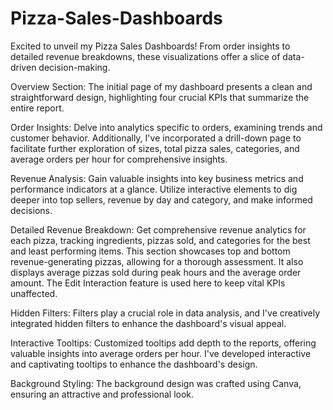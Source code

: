 # Pizza-Sales-Dashboards
Excited to unveil my Pizza Sales Dashboards! From order insights to detailed revenue breakdowns, these visualizations offer a slice of data-driven decision-making.

Overview Section: The initial page of my dashboard presents a clean and straightforward design, highlighting four crucial KPIs that summarize the entire report.

Order Insights: Delve into analytics specific to orders, examining trends and customer behavior. Additionally, I've incorporated a drill-down page to facilitate further exploration of sizes, total pizza sales, categories, and average orders per hour for comprehensive insights.

Revenue Analysis: Gain valuable insights into key business metrics and performance indicators at a glance. Utilize interactive elements to dig deeper into top sellers, revenue by day and category, and make informed decisions.

Detailed Revenue Breakdown: Get comprehensive revenue analytics for each pizza, tracking ingredients, pizzas sold, and categories for the best and least performing items. This section showcases top and bottom revenue-generating pizzas, allowing for a thorough assessment. It also displays average pizzas sold during peak hours and the average order amount. The Edit Interaction feature is used here to keep vital KPIs unaffected.

Hidden Filters: Filters play a crucial role in data analysis, and I've creatively integrated hidden filters to enhance the dashboard's visual appeal.

Interactive Tooltips: Customized tooltips add depth to the reports, offering valuable insights into average orders per hour. I've developed interactive and captivating tooltips to enhance the dashboard's design.

Background Styling: The background design was crafted using Canva, ensuring an attractive and professional look.
